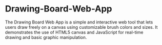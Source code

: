 # Drawing-Board-Web-App
The Drawing Board Web App is a simple and interactive web tool that lets users draw freely on a canvas using customizable brush colors and sizes. It demonstrates the use of HTML5 canvas and JavaScript for real-time drawing and basic graphic manipulation.
